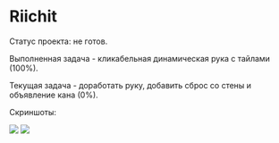 # Riichit

Статус проекта: не готов.

Выполненная задача - кликабельная динамическая рука с тайлами (100%).

Текущая задача - доработать руку, добавить сброс со стены и объявление кана (0%).

Скриншоты:

<img src="https://i.imgur.com/npw7HkH.jpg">

<img src="https://i.imgur.com/oMOM3PF.jpg">